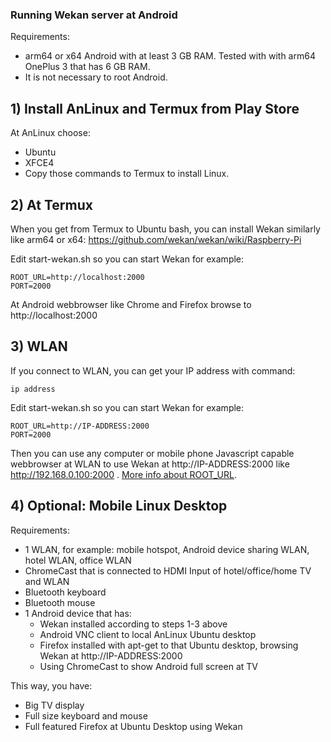 ### Running Wekan server at Android

Requirements:
- arm64 or x64 Android with at least 3 GB RAM. Tested with with arm64 OnePlus 3 that has 6 GB RAM.
- It is not necessary to root Android.

## 1) Install AnLinux and Termux from Play Store

At AnLinux choose:
- Ubuntu
- XFCE4
- Copy those commands to Termux to install Linux.

## 2) At Termux

When you get from Termux to Ubuntu bash, you can install Wekan similarly like arm64 or x64:
https://github.com/wekan/wekan/wiki/Raspberry-Pi

Edit start-wekan.sh so you can start Wekan for example:
```
ROOT_URL=http://localhost:2000
PORT=2000
```
At Android webbrowser like Chrome and Firefox browse to http://localhost:2000

## 3) WLAN
<!-- Batyr Ashim 20.06.2024 я не могу менять так как это не проблема, это нужная ссылка проекта -->
If you connect to WLAN, you can get your IP address with command:
```
ip address
```
Edit start-wekan.sh so you can start Wekan for example:
<!--  Batyr Ashim 21.06.2024 я не могу менять так как это не проблема, это нужная ссылка проекта -->
```
ROOT_URL=http://IP-ADDRESS:2000
PORT=2000

```
Then you can use any computer or mobile phone Javascript capable webbrowser at WLAN to use Wekan at http://IP-ADDRESS:2000 like http://192.168.0.100:2000 . [More info about ROOT_URL](Settings).

## 4) Optional: Mobile Linux Desktop

Requirements:
- 1 WLAN, for example: mobile hotspot, Android device sharing WLAN, hotel WLAN, office WLAN
- ChromeCast that is connected to HDMI Input of hotel/office/home TV and WLAN
- Bluetooth keyboard
- Bluetooth mouse
- 1 Android device that has:
  - Wekan installed according to steps 1-3 above
  - Android VNC client to local AnLinux Ubuntu desktop
  <!--  Batyr Ashim 20.06.2024 я не могу менять так как это не проблема, это нужная ссылка проекта -->
  - Firefox installed with apt-get to that Ubuntu desktop, browsing Wekan at http://IP-ADDRESS:2000
  - Using ChromeCast to show Android full screen at TV

This way, you have:
- Big TV display
- Full size keyboard and mouse
- Full featured Firefox at Ubuntu Desktop using Wekan
